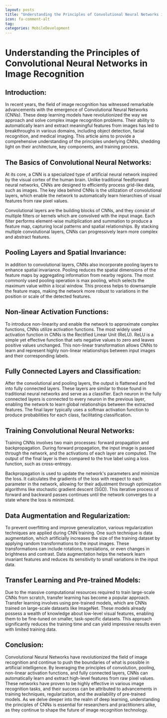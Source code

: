 ```yaml
---
layout: posts
title: "Understanding the Principles of Convolutional Neural Networks in Image Recognition"
icon: fa-comment-alt
tag:      
categories: MobileDevelopment
---
```



# Understanding the Principles of Convolutional Neural Networks in Image Recognition

## Introduction:
In recent years, the field of image recognition has witnessed remarkable advancements with the emergence of Convolutional Neural Networks (CNNs). These deep learning models have revolutionized the way we approach and solve complex image recognition problems. Their ability to automatically learn and extract meaningful features from images has led to breakthroughs in various domains, including object detection, facial recognition, and medical imaging. This article aims to provide a comprehensive understanding of the principles underlying CNNs, shedding light on their architecture, key components, and training process.

## The Basics of Convolutional Neural Networks:
At its core, a CNN is a specialized type of artificial neural network inspired by the visual cortex of the human brain. Unlike traditional feedforward neural networks, CNNs are designed to efficiently process grid-like data, such as images. The key idea behind CNNs is the utilization of convolutional layers, which enable the network to automatically learn hierarchies of visual features from raw pixel values.

Convolutional layers are the building blocks of CNNs, and they consist of multiple filters or kernels which are convolved with the input image. Each filter performs element-wise multiplication and summation to produce a feature map, capturing local patterns and spatial relationships. By stacking multiple convolutional layers, CNNs can progressively learn more complex and abstract features.

## Pooling Layers and Spatial Invariance:
In addition to convolutional layers, CNNs also incorporate pooling layers to enhance spatial invariance. Pooling reduces the spatial dimensions of the feature maps by aggregating information from nearby regions. The most commonly used pooling operation is max pooling, which selects the maximum value within a local window. This process helps to downsample the feature maps, making the network more robust to variations in the position or scale of the detected features.

## Non-linear Activation Functions:
To introduce non-linearity and enable the network to approximate complex functions, CNNs utilize activation functions. The most widely used activation function in CNNs is the Rectified Linear Unit (ReLU). ReLU is a simple yet effective function that sets negative values to zero and leaves positive values unchanged. This non-linear transformation allows CNNs to learn and represent highly non-linear relationships between input images and their corresponding labels.

## Fully Connected Layers and Classification:
After the convolutional and pooling layers, the output is flattened and fed into fully connected layers. These layers are similar to those found in traditional neural networks and serve as a classifier. Each neuron in the fully connected layers is connected to every neuron in the previous layer, enabling the network to learn global relationships between the extracted features. The final layer typically uses a softmax activation function to produce probabilities for each class, facilitating classification.

## Training Convolutional Neural Networks:
Training CNNs involves two main processes: forward propagation and backpropagation. During forward propagation, the input image is passed through the network, and the activations of each layer are computed. The output of the final layer is then compared to the true label using a loss function, such as cross-entropy.

Backpropagation is used to update the network's parameters and minimize the loss. It calculates the gradients of the loss with respect to each parameter in the network, allowing for their adjustment through optimization algorithms like stochastic gradient descent (SGD). This iterative process of forward and backward passes continues until the network converges to a state where the loss is minimized.

## Data Augmentation and Regularization:
To prevent overfitting and improve generalization, various regularization techniques are applied during CNN training. One such technique is data augmentation, which artificially increases the size of the training dataset by applying random transformations to the input images. These transformations can include rotations, translations, or even changes in brightness and contrast. Data augmentation helps the network learn invariant features and reduces its sensitivity to small variations in the input data.

## Transfer Learning and Pre-trained Models:
Due to the massive computational resources required to train large-scale CNNs from scratch, transfer learning has become a popular approach. Transfer learning involves using pre-trained models, which are CNNs trained on large-scale datasets like ImageNet. These models already possess a wealth of knowledge about low-level visual features, enabling them to be fine-tuned on smaller, task-specific datasets. This approach significantly reduces the training time and can yield impressive results even with limited training data.

## Conclusion:
Convolutional Neural Networks have revolutionized the field of image recognition and continue to push the boundaries of what is possible in artificial intelligence. By leveraging the principles of convolution, pooling, non-linear activation functions, and fully connected layers, CNNs can automatically learn and extract high-level features from raw pixel values. These networks have proven to be highly effective in various image recognition tasks, and their success can be attributed to advancements in training techniques, regularization, and the availability of pre-trained models. As we delve deeper into the realm of deep learning, understanding the principles of CNNs is essential for researchers and practitioners alike, as they continue to shape the future of image recognition technology.